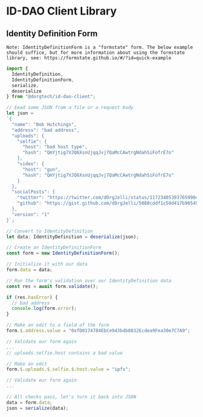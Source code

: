 # ID-DAO Client Library

## Identity Definition Form
`Note: IdentityDefinitionForm is a "formstate" form. The below example should suffice, but for more information about using the formstate library, see: https://formstate.github.io/#/?id=quick-example`
```TypeScript
import {
  IdentityDefinition,
  IdentityDefinitionForm,
  serialize,
  deserialize
} from "@dorgtech/id-dao-client";

// Eead some JSON from a file or a request body
let json =
`{
  "name": "Bob Hutchings",
  "address": "bad address",
  "uploads": {
    "selfie": {
      "host": "bad host type",
      "hash": "QmYjtig7VJQ6XsnUjqqJvj7QaMcCAwtrgNdahSiFofrE7o"
    },
    "video": {
      "host": "gun",
      "hash": "QmYjtig7VJQ6XsnUjqqJvj7QaMcCAwtrgNdahSiFofrE7o"
    }
  },
  "socialPosts": {
    "twitter": "https://twitter.com/dOrgJelli/status/1172340539376599046",
    "github": "https://gist.github.com/dOrgJelli/5088cddf1c58d417b9654500b49d4aa2"
  },
  "version": "1"
}`;

// Convert to IdentityDefinition
let data: IdentityDefinition = deserialize(json);

// Create an IdentityDefinitionForm
const form = new IdentityDefinitionForm();

// Initialize it with our data
form.data = data;

// Run the form's validation over our IdentityDefinition data
const res = await form.validate();

if (res.hasError) {
  // bad address
  console.log(form.error);
}

// Make an edit to a field of the form
form.$.address.value = "0xfD0174784EbCe943bdb8832Ecdea9Fea30e7C7A9";

// Validate our form again
...
// uploads.selfie.host contains a bad value

// Make an edit
form.$.uploads.$.selfie.$.host.value = "ipfs";

// Validate our form again
...

// All checks pass, let's turn it back into JSON
data = form.data;
json = serialize(data);
```
